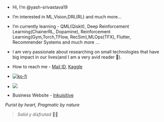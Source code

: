 * Hi, I’m @yash-srivastava19
* I’m interested in ML,Vision,DRL(RL) and much more... 
* I’m currently learning - QML(Qiskit), Deep Reinforcement Learning(ChainerRL, Dopamine), Reinforcement Learning(Gym,Torch,TFlow, RecSim),MLOps(TFX), Flutter, Recommender Systems and much more ...
* I am very passionate about researching on small technologies that have big impact in our lives(and I am a very avid reader 📖).
* How to reach me - [Mail ID](mailto:ysrivastava126@gmail.com?&cc=ysrivastava82@gmail.com&subject=Hi%20Yash%20from%20GitHub&body=Hi%20Yash%20I%20am%20%E2%80%A6%20and%20thanks%20for%20prefilling%20this%20email), [Kaggle](https://www.kaggle.com/yashsrivastava51213)

* [![ko-fi](https://ko-fi.com/img/githubbutton_sm.svg)](https://ko-fi.com/P5P3B54O4)
* ![](https://komarev.com/ghpvc/?username=yash-srivastava19&style=flat-square)
* Business Website - [Inkuisitive](https://www.inkuisitive.xyz/)

*Purist by heart, Pragmatic by nature*
> *Salid y disfrutad* 🔴🔵
